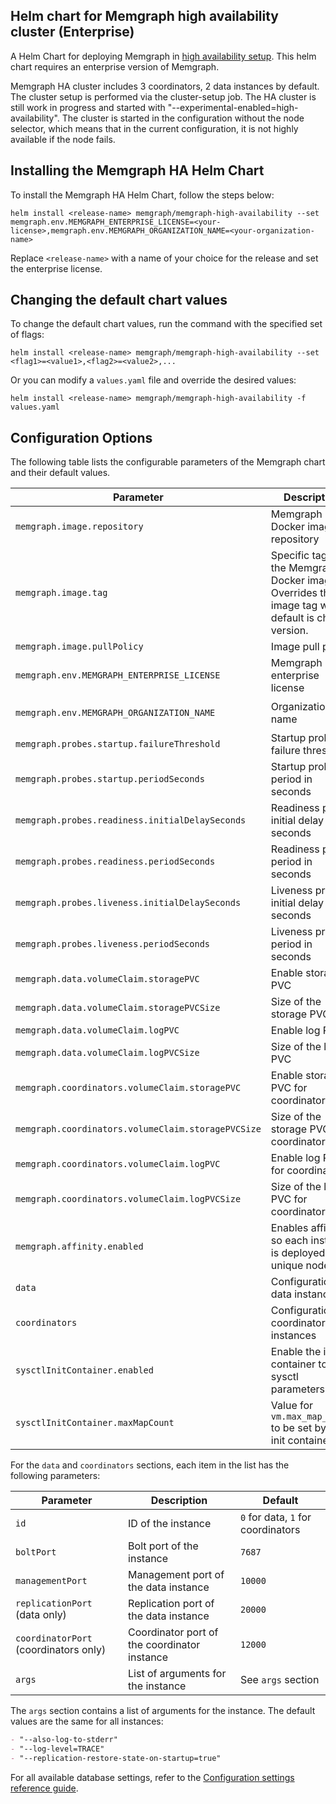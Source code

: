 ## Helm chart for Memgraph high availability cluster (Enterprise)
A Helm Chart for deploying Memgraph in [high availability setup](https://memgraph.com/docs/clustering/high-availability). This helm chart requires an enterprise version of Memgraph.

Memgraph HA cluster includes 3 coordinators, 2 data instances by default. The cluster setup is performed via the cluster-setup job. The HA cluster is still work in progress and started with "--experimental-enabled=high-availability".
The cluster is started in the configuration without the node selector, which means that in the current configuration, it is not highly available if the node fails.

## Installing the Memgraph HA Helm Chart
To install the Memgraph HA Helm Chart, follow the steps below:
```
helm install <release-name> memgraph/memgraph-high-availability --set memgraph.env.MEMGRAPH_ENTERPRISE_LICENSE=<your-license>,memgraph.env.MEMGRAPH_ORGANIZATION_NAME=<your-organization-name>
```
Replace `<release-name>` with a name of your choice for the release and set the enterprise license.

## Changing the default chart values
To change the default chart values, run the command with the specified set of flags:
```
helm install <release-name> memgraph/memgraph-high-availability --set <flag1>=<value1>,<flag2>=<value2>,...
```
Or you can modify a `values.yaml` file and override the desired values:
```
helm install <release-name> memgraph/memgraph-high-availability -f values.yaml
```


## Configuration Options

The following table lists the configurable parameters of the Memgraph chart and their default values.

| Parameter                                          | Description                                                                                         | Default                    |
| -------------------------------------------------- | --------------------------------------------------------------------------------------------------- | -------------------------- |
| `memgraph.image.repository`                        | Memgraph Docker image repository                                                                    | `memgraph/memgraph`        |
| `memgraph.image.tag`                               | Specific tag for the Memgraph Docker image. Overrides the image tag whose default is chart version. | `2.17.0`                   |
| `memgraph.image.pullPolicy`                        | Image pull policy                                                                                   | `IfNotPresent`             |
| `memgraph.env.MEMGRAPH_ENTERPRISE_LICENSE`         | Memgraph enterprise license                                                                         | `<your-license>`           |
| `memgraph.env.MEMGRAPH_ORGANIZATION_NAME`          | Organization name                                                                                   | `<your-organization-name>` |
| `memgraph.probes.startup.failureThreshold`         | Startup probe failure threshold                                                                     | `30`                       |
| `memgraph.probes.startup.periodSeconds`            | Startup probe period in seconds                                                                     | `10`                       |
| `memgraph.probes.readiness.initialDelaySeconds`    | Readiness probe initial delay in seconds                                                            | `5`                        |
| `memgraph.probes.readiness.periodSeconds`          | Readiness probe period in seconds                                                                   | `5`                        |
| `memgraph.probes.liveness.initialDelaySeconds`     | Liveness probe initial delay in seconds                                                             | `30`                       |
| `memgraph.probes.liveness.periodSeconds`           | Liveness probe period in seconds                                                                    | `10`                       |
| `memgraph.data.volumeClaim.storagePVC`             | Enable storage PVC                                                                                  | `true`                     |
| `memgraph.data.volumeClaim.storagePVCSize`         | Size of the storage PVC                                                                             | `1Gi`                      |
| `memgraph.data.volumeClaim.logPVC`                 | Enable log PVC                                                                                      | `false`                    |
| `memgraph.data.volumeClaim.logPVCSize`             | Size of the log PVC                                                                                 | `256Mi`                    |
| `memgraph.coordinators.volumeClaim.storagePVC`     | Enable storage PVC for coordinators                                                                 | `true`                     |
| `memgraph.coordinators.volumeClaim.storagePVCSize` | Size of the storage PVC for coordinators                                                            | `1Gi`                      |
| `memgraph.coordinators.volumeClaim.logPVC`         | Enable log PVC for coordinators                                                                     | `false`                    |
| `memgraph.coordinators.volumeClaim.logPVCSize`     | Size of the log PVC for coordinators                                                                | `256Mi`                    |
| `memgraph.affinity.enabled`                        | Enables affinity so each instance is deployed to unique node                                        | `true`                     |
| `data`                                             | Configuration for data instances                                                                    | See `data` section         |
| `coordinators`                                     | Configuration for coordinator instances                                                             | See `coordinators` section |
| `sysctlInitContainer.enabled`                      | Enable the init container to set sysctl parameters                                                  | `true`                     |
| `sysctlInitContainer.maxMapCount`                  | Value for `vm.max_map_count` to be set by the init container                                        | `262144`                   |

For the `data` and `coordinators` sections, each item in the list has the following parameters:

| Parameter                             | Description                                  | Default                            |
| ------------------------------------- | -------------------------------------------- | ---------------------------------- |
| `id`                                  | ID of the instance                           | `0` for data, `1` for coordinators |
| `boltPort`                            | Bolt port of the instance                    | `7687`                             |
| `managementPort`                      | Management port of the data instance         | `10000`                            |
| `replicationPort` (data only)         | Replication port of the data instance        | `20000`                            |
| `coordinatorPort` (coordinators only) | Coordinator port of the coordinator instance | `12000`                            |
| `args`                                | List of arguments for the instance           | See `args` section                 |

The `args` section contains a list of arguments for the instance. The default values are the same for all instances:

```markdown
- "--also-log-to-stderr"
- "--log-level=TRACE"
- "--replication-restore-state-on-startup=true"
```

For all available database settings, refer to the [Configuration settings reference guide](https://memgraph.com/docs/memgraph/reference-guide/configuration).
